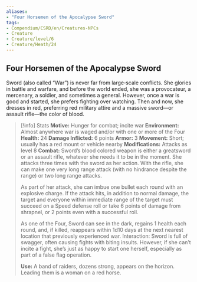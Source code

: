 ```yaml
---
aliases:
- "Four Horsemen of the Apocalypse Sword"
tags:
- Compendium/CSRD/en/Creatures-NPCs
- Creature
- Creature/level/6
- Creature/Heath/24
---
```


## Four Horsemen of the Apocalypse Sword  
Sword (also called “War”) is never far from large‑scale conflicts. She glories in battle and warfare, and before the world ended, she was a provocateur, a mercenary, a soldier, and sometimes a general. However, once a war is good and started, she prefers fighting over watching. Then and now, she dresses in red, preferring red military attire and a massive sword—or assault rifle—the color of blood.

>[!info] Stats
>**Motive:** Hunger for combat; incite war 
>**Environment:** Almost anywhere war is waged and/or with one or more of the Four 
>**Health:** 24 
**Damage Inflicted:** 6 points 
**Armor:** 3 
**Movement:** Short; usually has a red mount or vehicle nearby 
**Modifications:** Attacks as level 8 
**Combat:** Sword’s blood colored weapon is either a greatsword or an assault rifle, whatever she needs it to be in the moment. She attacks three times with the sword as her action. With the rifle, she can make one very long range attack (with no hindrance despite the range) or two long range attacks. 
>
>As part of her attack, she can imbue one bullet each round with an explosive charge. If the attack hits, in addition to normal damage, the target and everyone within immediate range of the target must succeed on a Speed defense roll or take 6 points of damage from shrapnel, or 2 points even with a successful roll. 
>
>As one of the Four, Sword can see in the dark, regains 1 health each round, and, if killed, reappears within 1d10 days at the next nearest location that previously experienced war. 
Interaction: Sword is full of swagger, often causing fights with biting insults. However, if she can’t incite a fight, she’s just as happy to start one herself, especially as part of a false flag operation. 
>
>**Use:** A band of raiders, dozens strong, appears on the horizon. Leading them is a woman on a red horse.
